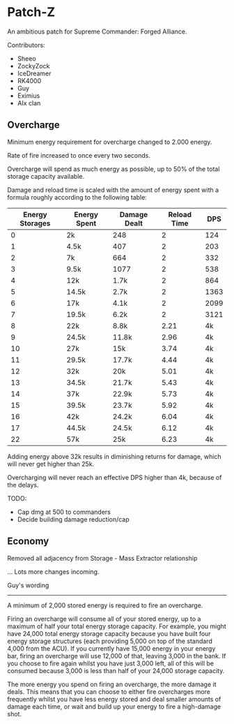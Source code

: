 Patch-Z
=======

An ambitious patch for Supreme Commander: Forged Alliance.

Contributors:

 - Sheeo
 - ZockyZock
 - IceDreamer
 - RK4000
 - Guy
 - Eximius
 - AIx clan

Overcharge
----------

Minimum energy requirement for overcharge changed to 2.000 energy.

Rate of fire increased to once every two seconds.

Overcharge will spend as much energy as possible, up to 50% of the total
storage capacity available.

Damage and reload time is scaled with the amount of energy spent with a formula
roughly according to the following table:

Energy Storages | Energy Spent | Damage Dealt | Reload Time | DPS
----------------|--------------|--------------|-------------|------
 0              | 2k           | 248          | 2           | 124
 1              | 4.5k         | 407          | 2           | 203
 2              | 7k           | 664          | 2           | 332
 3              | 9.5k         | 1077         | 2           | 538
 4              | 12k          | 1.7k         | 2           | 864
 5              | 14.5k        | 2.7k         | 2           | 1363
 6              | 17k          | 4.1k         | 2           | 2099
 7              | 19.5k        | 6.2k         | 2           | 3121
 8              | 22k          | 8.8k         | 2.21        | 4k
 9              | 24.5k        | 11.8k        | 2.96        | 4k
 10             | 27k          | 15k          | 3.74        | 4k
 11             | 29.5k        | 17.7k        | 4.44        | 4k
 12             | 32k          | 20k          | 5.01        | 4k
 13             | 34.5k        | 21.7k        | 5.43        | 4k
 14             | 37k          | 22.9k        | 5.73        | 4k
 15             | 39.5k        | 23.7k        | 5.92        | 4k
 16             | 42k          | 24.2k        | 6.04        | 4k
 17             | 44.5k        | 24.5k        | 6.12        | 4k
 22             | 57k          | 25k          | 6.23        | 4k



Adding energy above 32k results in diminishing returns for damage, which
will never get higher than 25k.

Overcharging will never reach an effective DPS higher than 4k, because of the
delays.


TODO:
  - Cap dmg at 500 to commanders
  - Decide building damage reduction/cap


Economy
-------

Removed all adjacency from Storage - Mass Extractor relationship

... Lots more changes incoming.




Guy's wording
_______


A minimum of 2,000 stored energy is required to fire an overcharge.

Firing an overcharge will consume all of your stored energy, up to a maximum of half your total energy storage capacity.
For example, you might have 24,000 total energy storage capacity because you have built four energy storage structures (each providing 5,000 on top of the standard 4,000 from the ACU).
If you currently have 15,000 energy in your energy bar, firing an overcharge will use 12,000 of that, leaving 3,000 in the bank.
If you choose to fire again whilst you have just 3,000 left, all of this will be consumed because 3,000 is less than half of your 24,000 storage capacity.

The more energy you spend on firing an overcharge, the more damage it deals.
This means that you can choose to either fire overcharges more frequently whilst you have less energy stored and deal smaller amounts of damage each time, or wait and build up your energy to fire a high-damage shot.
